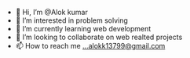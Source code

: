 - 👋 Hi, I’m @Alok kumar
- 👀 I’m interested in problem solving
- 🌱 I’m currently learning web development
- 💞️ I’m looking to collaborate on web realted projects
- 📫 How to reach me ...alokk13799@gmail.com

<!---
Alokkumarcse/Alokkumarcse is a ✨ special ✨ repository because its `README.md` (this file) appears on your GitHub profile.
You can click the Preview link to take a look at your changes.
--->
